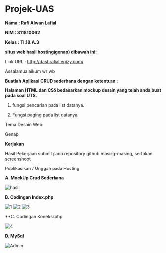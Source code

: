 # Projek-UAS
**Nama : Rafi Alwan Lafial**

**NIM : 311810062**

**Kelas : TI.18.A.3**

**situs web hasil hosting(genap) dibawah ini:**

Link URL : http://dashrafial.epizy.com/

Assalamualaikum wr wb

**Buatlah Aplikasi CRUD sederhana dengan ketentuan :**

**Halaman HTML dan CSS bedasarkan mockup desain yang telah anda buat pada soal UTS.**

1. fungsi pencarian pada list datanya.

2. Fungsi paging pada list datanya

Tema Desain Web:


Genap

**Kerjakan**

Hasil Pekerjaan submit pada repository github masing-masing, sertakan screenshoot

Publikasikan / Unggah pada Hosting

**A. MockUp Crud Sederhana**

![hasil](https://user-images.githubusercontent.com/46559356/87134770-53e2b880-c2c3-11ea-81f4-fcfae4a93241.png)

**B. Codingan Index.php**

![1](https://user-images.githubusercontent.com/46559356/87134846-6eb52d00-c2c3-11ea-8b35-e19ef2b8b905.png)
![2](https://user-images.githubusercontent.com/46559356/87134852-71b01d80-c2c3-11ea-98f5-cff5e0184ab6.png)
![3](https://user-images.githubusercontent.com/46559356/87134931-8ab8ce80-c2c3-11ea-8f6a-7ba7704400b4.png)

**C. Codingan Koneksi.php

![4](https://user-images.githubusercontent.com/46559356/87134942-8f7d8280-c2c3-11ea-93ee-e2e10c296c59.png)

**D. MySql**

![Admin](https://user-images.githubusercontent.com/46559356/87135541-5f82af00-c2c4-11ea-9a24-0469f878e906.png)

